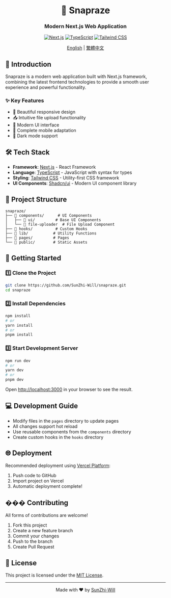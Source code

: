 <div align="center">

# 🚀 Snapraze

### Modern Next.js Web Application

[![Next.js](https://img.shields.io/badge/Next.js-13.0-black?style=for-the-badge&logo=next.js)](https://nextjs.org)
[![TypeScript](https://img.shields.io/badge/TypeScript-5.0-blue?style=for-the-badge&logo=typescript)](https://www.typescriptlang.org)
[![Tailwind CSS](https://img.shields.io/badge/Tailwind-3.0-38B2AC?style=for-the-badge&logo=tailwind-css)](https://tailwindcss.com)

[English](README.en.md) | [繁體中文](README.md)

</div>

## 📖 Introduction

Snapraze is a modern web application built with Next.js framework, combining the latest frontend technologies to provide a smooth user experience and powerful functionality.

### ✨ Key Features

- 🎨 Beautiful responsive design
- 📤 Intuitive file upload functionality
- 💎 Modern UI interface
- 📱 Complete mobile adaptation
- 🌙 Dark mode support

## 🛠️ Tech Stack

- **Framework**: [Next.js](https://nextjs.org) - React Framework
- **Language**: [TypeScript](https://www.typescriptlang.org) - JavaScript with syntax for types
- **Styling**: [Tailwind CSS](https://tailwindcss.com) - Utility-first CSS framework
- **UI Components**: [Shadcn/ui](https://ui.shadcn.com) - Modern UI component library

## 📁 Project Structure

```
snapraze/
├── 📂 components/      # UI Components
│   ├── 📂 ui/         # Base UI Components
│   └── 📄 file-uploader  # File Upload Component
├── 📂 hooks/          # Custom Hooks
├── 📂 lib/           # Utility Functions
├── 📂 pages/         # Pages
└── 📂 public/        # Static Assets
```

## 🚀 Getting Started

### 1️⃣ Clone the Project

```bash
git clone https://github.com/SunZhi-Will/snapraze.git
cd snapraze
```

### 2️⃣ Install Dependencies

```bash
npm install
# or
yarn install
# or
pnpm install
```

### 3️⃣ Start Development Server

```bash
npm run dev
# or
yarn dev
# or
pnpm dev
```

Open [http://localhost:3000](http://localhost:3000) in your browser to see the result.

## 💻 Development Guide

- Modify files in the `pages` directory to update pages
- All changes support hot reload
- Use reusable components from the `components` directory
- Create custom hooks in the `hooks` directory

## 🌐 Deployment

Recommended deployment using [Vercel Platform](https://vercel.com/new):

1. Push code to GitHub
2. Import project on Vercel
3. Automatic deployment complete!

## ��� Contributing

All forms of contributions are welcome!

1. Fork this project
2. Create a new feature branch
3. Commit your changes
4. Push to the branch
5. Create Pull Request

## 📄 License

This project is licensed under the [MIT License](LICENSE).

---

<div align="center">

Made with ❤️ by [SunZhi-Will](https://github.com/SunZhi-Will)

</div> 